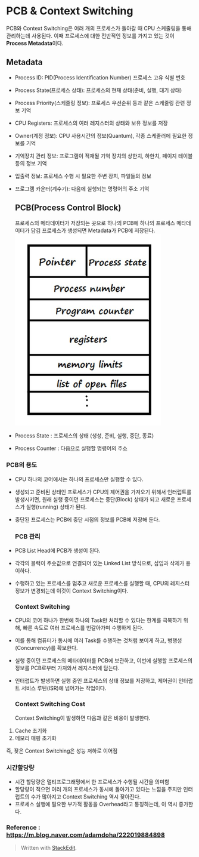 ﻿# PCB & Context Switching

PCB와 Context Switching은 여러 개의 프로세스가 돌아갈 때 CPU 스케줄링을 통해 관리하는데 사용된다. 이때 프로세스에 대한 전반적인 정보를 가지고 있는 것이 **Process Metadata**이다.

## Metadata

- Process ID: PID(Process Identification Number) 프로세스 고유 식별 번호
- Process State(프로세스 상태): 프로세스의 현재 상태(준비, 실행, 대기 상태)
- Process Priority(스케줄링 정보): 프로세스 우선순위 등과 같은 스케줄링 관련 정보 기억
- CPU Registers: 프로세스의 여러 레지스터의 상태와 보유 정보를 저장
- Owner(계정 정보): CPU 사용시간의 정보(Quantum), 각종 스케줄러에 필요한 정보를 기억
- 기억장치 관리 정보: 프로그램이 적재될 기억 장치의 상한치, 하한치, 페이지 테이블 등의 정보 기억
- 입출력 정보: 프로세스 수행 시 필요한 주변 장치, 파일들의 정보
- 프로그램 카운터(계수기): 다음에 실행되는 명령어의 주소 기억
  
  ## PCB(Process Control Block)
  
  프로세스의 메타데이터가 저장되는 곳으로 하나의 PCB에 하나의 프로세스 메타데이터가 담김
  프로세스가 생성되면 Metadata가 PCB에 저장된다.
  ![1](/sejigner/img/os/pcb/1.jpg)
- Process State : 프로세스의 상태 (생성, 준비, 실행, 중단, 종료)
- Process Counter : 다음으로 실행할 명령어의 주소

### PCB의 용도

- CPU 하나의 코어에서는 하나의 프로세스만 실행할 수 있다. 
- 생성되고 준비된 상태인 프로세스가 CPU의 제어권을 가져오기 위해서 인터럽트를 발생시키면, 원래 실행 중이던 프로세스는 중단(Block) 상태가 되고 새로운 프로세스가 실행(running) 상태가 된다. 
- 중단된 프로세스는 PCB에 중단 시점의 정보를 PCB에 저장해 둔다.
  
  ### PCB 관리
- PCB List Head에 PCB가 생성이 된다. 
- 각각의 블럭이 주솟값으로 연결되어 있는 Linked List 방식으로, 삽입과 삭제가 용이하다.
- 수행하고 있는 프로세스를 멈추고 새로운 프로세스를 실행할 때, CPU의 레지스터 정보가 변경되는데 이것이 Context Switching이다.
  
  ### Context Switching
- CPU의 코어 하나가 한번에 하나의 Task만 처리할 수 있다는 한계를 극복하기 위해, 빠른 속도로 여러 프로세스를 번갈아가며 수행하게 된다.
- 이를 통해 컴퓨터가 동시에 여러 Task를 수행하는 것처럼 보이게 하고, 병행성(Concurrency)를 확보한다.
- 실행 중이던 프로세스의 메타데이터를 PCB에 보관하고, 이번에 실행할 프로세스의 정보를 PCB로부터 가져와서 레지스터에 담는다.
- 인터럽트가 발생하면 실행 중인 프로세스의 상태 정보를 저장하고, 제어권이 인터럽트 서비스 루틴(ISR)에 넘어가는 작업이다.
  
  ### Context Switching Cost
  
  Context Switching이 발생하면 다음과 같은 비용이 발생한다.
1. Cache 초기화
2. 메모리 매핑 초기화

즉, 잦은 Context Switching은 성능 저하로 이어짐

### 시간할당량

- 시간 할당량은 멀티프로그래밍에서 한 프로세스가 수행될 시간을 의미함
- 할당량이 적으면 여러 개의 프로세스가 동시에 돌아가고 있다는 느낌을 주지만 인터럽트의 수가 많아지고 Context Switching 역시 잦아진다.
- 프로세스 실행에 필요한 부가적 활동을 Overhead라고 통칭하는데, 이 역시 증가한다.

### Reference : https://m.blog.naver.com/adamdoha/222019884898

> Written with [StackEdit](https://stackedit.io/).
